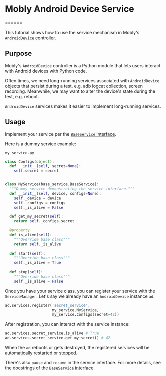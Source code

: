# Mobly Android Device Service
======

This tutorial shows how to use the service mechanism in Mobly's `AndroidDevice`
controller.

## Purpose
Mobly's `AndroidDevice` controller is a Python module that lets users interact
with Android devices with Python code.

Often times, we need long-running services associated with `AndroidDevice`
objects that persist during a test, e.g. adb logcat collection, screen
recording. Meanwhile, we may want to alter the device's state during the
test, e.g. reboot.

`AndroidDevice` services makes it easier to implement long-running services.

## Usage

Implement your service per the
[`BaseService` interface](https://github.com/google/mobly/blob/master/mobly/controllers/android_device_lib/services/base_service.py).

Here is a dummy service example:

`my_service.py`

```python
class Configs(object):
  def __init__(self, secret=None):
    self.secret = secret


class MyService(base_service.BaseService):
  """Dummy service demonstrating the service interface."""
  def __init__(self, device, configs=None):
    self._device = device
    self._configs = configs
    self._is_alive = False

  def get_my_secret(self):
    return self._configs.secret

  @property
  def is_alive(self):
    """Override base class"""
    return self._is_alive
    
  def start(self):
    """Override base class"""
    self._is_alive = True
  
  def stop(self):
    """Override base class"""
    self._is_alive = False
```

Once you have your service class, you can register your service with the `ServiceManager`. Let's say we already have an `AndroidDevice` instance `ad`:

```python
ad.services.register('secret_service',
                     my_service.MyService,
                     my_service.Configs(secret=42))
```

After registration, you can interact with the service instance:

```python
ad.services.secret_service.is_alive # True
ad.services.secret_service.get_my_secret() # 42
```

When the `ad` reboots or gets destroyed, the registered services will be automatically restarted or stopped.

There's also `pause` and `resume` in the service interface. For more details, see the docstrings of the
[`BaseService` interface](https://github.com/google/mobly/blob/master/mobly/controllers/android_device_lib/services/base_service.py).